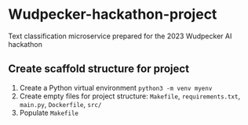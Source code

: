 # Wudpecker-hackathon-project
Text classification microservice prepared for the 2023 Wudpecker AI hackathon

## Create scaffold structure for project

1. Create a Python virtual environment `python3 -m venv myenv`
2. Create empty files for project structure: `Makefile`, `requirements.txt`, `main.py`, `Dockerfile`, `src/`
3. Populate `Makefile`